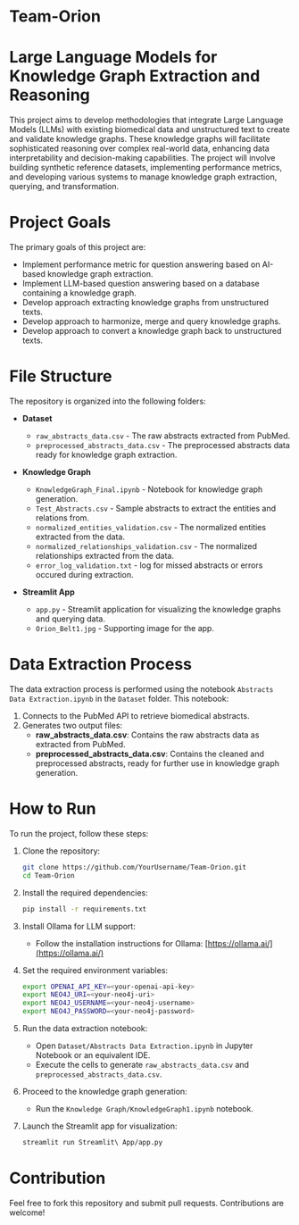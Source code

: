 # Team-Orion
# Large Language Models for Knowledge Graph Extraction and Reasoning

This project aims to develop methodologies that integrate Large Language Models (LLMs) with existing biomedical data and unstructured text to create and validate knowledge graphs. These knowledge graphs will facilitate sophisticated reasoning over complex real-world data, enhancing data interpretability and decision-making capabilities. The project will involve building synthetic reference datasets, implementing performance metrics, and developing various systems to manage knowledge graph extraction, querying, and transformation.

# Project Goals
The primary goals of this project are:
* Implement performance metric for question answering based on AI-based knowledge graph extraction.
* Implement LLM-based question answering based on a database containing a knowledge graph.
* Develop approach extracting knowledge graphs from unstructured texts.
* Develop approach to harmonize, merge and query knowledge graphs.
* Develop approach to convert a knowledge graph back to unstructured texts.

# File Structure
The repository is organized into the following folders:

- **Dataset**
  - `raw_abstracts_data.csv` - The raw abstracts extracted from PubMed.
  - `preprocessed_abstracts_data.csv` - The preprocessed abstracts data ready for knowledge graph extraction.

- **Knowledge Graph**
  - `KnowledgeGraph_Final.ipynb` - Notebook for knowledge graph generation.
  - `Test_Abstracts.csv` - Sample abstracts to extract the entities and relations from.
  - `normalized_entities_validation.csv` - The normalized entities extracted from the data.
  - `normalized_relationships_validation.csv` - The normalized relationships extracted from the data.
  - `error_log_validation.txt` - log for missed abstracts or errors occured during extraction.

- **Streamlit App**
  - `app.py` - Streamlit application for visualizing the knowledge graphs and querying data.
  - `Orion_Belt1.jpg` - Supporting image for the app.

# Data Extraction Process
The data extraction process is performed using the notebook `Abstracts Data Extraction.ipynb` in the `Dataset` folder. This notebook:

1. Connects to the PubMed API to retrieve biomedical abstracts.
2. Generates two output files:
   - **raw_abstracts_data.csv**: Contains the raw abstracts data as extracted from PubMed.
   - **preprocessed_abstracts_data.csv**: Contains the cleaned and preprocessed abstracts, ready for further use in knowledge graph generation.

# How to Run
To run the project, follow these steps:

1. Clone the repository:
   ```bash
   git clone https://github.com/YourUsername/Team-Orion.git
   cd Team-Orion
   ```

2. Install the required dependencies:
   ```bash
   pip install -r requirements.txt
   ```

3. Install Ollama for LLM support:
   - Follow the installation instructions for Ollama: [https://ollama.ai/](https://ollama.ai/)

4. Set the required environment variables:
   ```bash
   export OPENAI_API_KEY=<your-openai-api-key>
   export NEO4J_URI=<your-neo4j-uri>
   export NEO4J_USERNAME=<your-neo4j-username>
   export NEO4J_PASSWORD=<your-neo4j-password>
   ```

5. Run the data extraction notebook:
   - Open `Dataset/Abstracts Data Extraction.ipynb` in Jupyter Notebook or an equivalent IDE.
   - Execute the cells to generate `raw_abstracts_data.csv` and `preprocessed_abstracts_data.csv`.

6. Proceed to the knowledge graph generation:
   - Run the `Knowledge Graph/KnowledgeGraph1.ipynb` notebook.

7. Launch the Streamlit app for visualization:
   ```bash
   streamlit run Streamlit\ App/app.py
   ```

# Contribution
Feel free to fork this repository and submit pull requests. Contributions are welcome!
